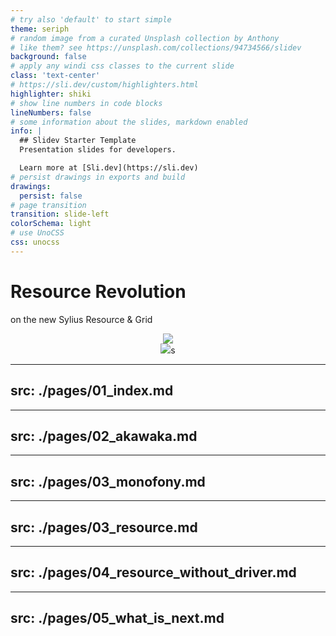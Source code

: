 ```yaml
---
# try also 'default' to start simple
theme: seriph
# random image from a curated Unsplash collection by Anthony
# like them? see https://unsplash.com/collections/94734566/slidev
background: false
# apply any windi css classes to the current slide
class: 'text-center'
# https://sli.dev/custom/highlighters.html
highlighter: shiki
# show line numbers in code blocks
lineNumbers: false
# some information about the slides, markdown enabled
info: |
  ## Slidev Starter Template
  Presentation slides for developers.

  Learn more at [Sli.dev](https://sli.dev)
# persist drawings in exports and build
drawings:
  persist: false
# page transition
transition: slide-left
colorSchema: light
# use UnoCSS
css: unocss
---
```


# Resource Revolution

on the new Sylius Resource & Grid

<div align="center">
<img class="w-75" align="center" src="https://sylius.com/wp-content/uploads/2021/03/sylius-logo_sylius-logo-light-1024x422.jpg">
</div>

<div align="center">
<img class="w-75" src="https://api-platform.com/logo.png">s
</div>

<!--
Let's talk about the Resource revolution on the new Sylius and Grid.
-->

---
src: ./pages/01_index.md
---

---
src: ./pages/02_akawaka.md
---

---
src: ./pages/03_monofony.md
---

---
src: ./pages/03_resource.md
---

---
src: ./pages/04_resource_without_driver.md
---

---
src: ./pages/05_what_is_next.md
---
